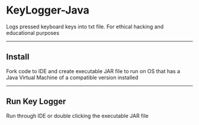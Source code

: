 # KeyLogger-Java

Logs pressed keyboard keys into txt file. 
 For ethical hacking and educational purposes

---

## Install 
Fork code to IDE and create executable JAR file to run on OS that has a Java Virtual Machine of a compatible version installed

---

## Run Key Logger
Run through IDE or double clicking the executable JAR file

